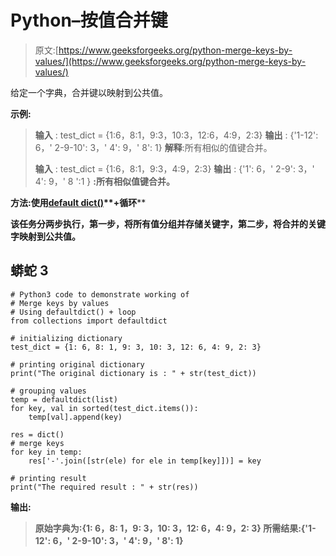 # Python–按值合并键

> 原文:[https://www.geeksforgeeks.org/python-merge-keys-by-values/](https://www.geeksforgeeks.org/python-merge-keys-by-values/)

给定一个字典，合并键以映射到公共值。

**示例:**

> **输入** : test_dict = {1:6，8:1，9:3，10:3，12:6，4:9，2:3}
> **输出** : {'1-12': 6，' 2-9-10': 3，' 4': 9，' 8': 1}
> **解释**:所有相似的值键合并。
> 
> **输入** : test_dict = {1:6，8:1，9:3，4:9，2:3}
> **输出** : {'1': 6，' 2-9': 3，' 4': 9，' 8 ':1 }
> **:所有相似值键合并。**

****方法:使用**[**default dict()**](https://www.geeksforgeeks.org/defaultdict-in-python/)**+循环****

**该任务分两步执行，第一步，将所有值分组并存储关键字，第二步，将合并的关键字映射到公共值。**

## **蟒蛇 3**

```
# Python3 code to demonstrate working of
# Merge keys by values
# Using defaultdict() + loop
from collections import defaultdict

# initializing dictionary
test_dict = {1: 6, 8: 1, 9: 3, 10: 3, 12: 6, 4: 9, 2: 3}

# printing original dictionary
print("The original dictionary is : " + str(test_dict))

# grouping values
temp = defaultdict(list)
for key, val in sorted(test_dict.items()):
    temp[val].append(key)

res = dict()
# merge keys
for key in temp:
    res['-'.join([str(ele) for ele in temp[key]])] = key

# printing result
print("The required result : " + str(res))
```

****输出:****

> **原始字典为:{1: 6，8: 1，9: 3，10: 3，12: 6，4: 9，2: 3}
> 所需结果:{'1-12': 6，' 2-9-10': 3，' 4': 9，' 8': 1}**